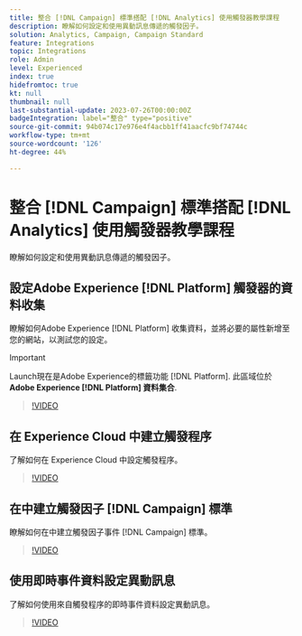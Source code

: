 ```yaml
---
title: 整合 [!DNL Campaign] 標準搭配 [!DNL Analytics] 使用觸發器教學課程
description: 瞭解如何設定和使用異動訊息傳遞的觸發因子。
solution: Analytics, Campaign, Campaign Standard
feature: Integrations
topic: Integrations
role: Admin
level: Experienced
index: true
hidefromtoc: true
kt: null
thumbnail: null
last-substantial-update: 2023-07-26T00:00:00Z
badgeIntegration: label="整合" type="positive"
source-git-commit: 94b074c17e976e4f4acbb1ff41aacfc9bf74744c
workflow-type: tm+mt
source-wordcount: '126'
ht-degree: 44%

---
```



# 整合 [!DNL Campaign] 標準搭配 [!DNL Analytics] 使用觸發器教學課程

瞭解如何設定和使用異動訊息傳遞的觸發因子。

## 設定Adobe Experience [!DNL Platform] 觸發器的資料收集

瞭解如何Adobe Experience [!DNL Platform] 收集資料，並將必要的屬性新增至您的網站，以測試您的設定。

>[!IMPORTANT]
>
> Launch現在是Adobe Experience的標籤功能 [!DNL Platform]. 此區域位於 **Adobe Experience [!DNL Platform] 資料集合**.

>[!VIDEO](https://video.tv.adobe.com/v/332908?quality=12&learn=on)

## 在 Experience Cloud 中建立觸發程序

了解如何在 Experience Cloud 中設定觸發程序。

>[!VIDEO](https://video.tv.adobe.com/v/332624?quality=12&learn=on)

## 在中建立觸發因子 [!DNL Campaign] 標準

瞭解如何在中建立觸發因子事件 [!DNL Campaign] 標準。

>[!VIDEO](https://video.tv.adobe.com/v/332625?quality=12&learn=on)

## 使用即時事件資料設定異動訊息

了解如何使用來自觸發程序的即時事件資料設定異動訊息。

>[!VIDEO](https://video.tv.adobe.com/v/332602?quality=12&learn=on)



